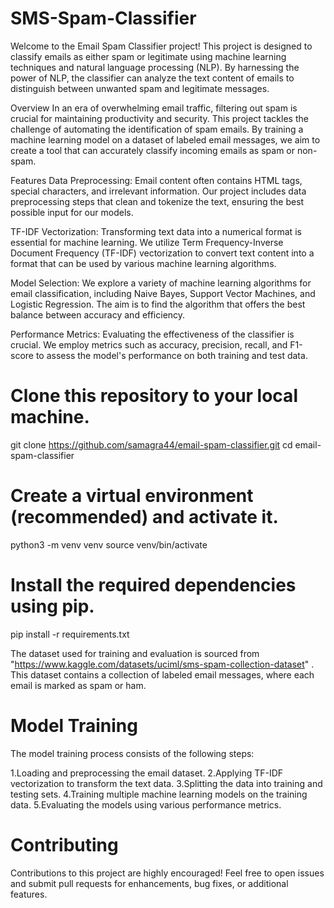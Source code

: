 # SMS-Spam-Classifier

Welcome to the Email Spam Classifier project! This project is designed to classify emails as either spam or legitimate using machine learning techniques and natural language processing (NLP). By harnessing the power of NLP, the classifier can analyze the text content of emails to distinguish between unwanted spam and legitimate messages.

Overview
In an era of overwhelming email traffic, filtering out spam is crucial for maintaining productivity and security. This project tackles the challenge of automating the identification of spam emails. By training a machine learning model on a dataset of labeled email messages, we aim to create a tool that can accurately classify incoming emails as spam or non-spam.

Features
Data Preprocessing: Email content often contains HTML tags, special characters, and irrelevant information. Our project includes data preprocessing steps that clean and tokenize the text, ensuring the best possible input for our models.

TF-IDF Vectorization: Transforming text data into a numerical format is essential for machine learning. We utilize Term Frequency-Inverse Document Frequency (TF-IDF) vectorization to convert text content into a format that can be used by various machine learning algorithms.

Model Selection: We explore a variety of machine learning algorithms for email classification, including Naive Bayes, Support Vector Machines, and Logistic Regression. The aim is to find the algorithm that offers the best balance between accuracy and efficiency.

Performance Metrics: Evaluating the effectiveness of the classifier is crucial. We employ metrics such as accuracy, precision, recall, and F1-score to assess the model's performance on both training and test data.

# Clone this repository to your local machine.
git clone https://github.com/samagra44/email-spam-classifier.git
cd email-spam-classifier

# Create a virtual environment (recommended) and activate it.
python3 -m venv venv
source venv/bin/activate

# Install the required dependencies using pip.
pip install -r requirements.txt

The dataset used for training and evaluation is sourced from "https://www.kaggle.com/datasets/uciml/sms-spam-collection-dataset" . This dataset contains a collection of labeled email messages, where each email is marked as spam or ham.

# Model Training
The model training process consists of the following steps:

1.Loading and preprocessing the email dataset.
2.Applying TF-IDF vectorization to transform the text data.
3.Splitting the data into training and testing sets.
4.Training multiple machine learning models on the training data.
5.Evaluating the models using various performance metrics.

# Contributing
Contributions to this project are highly encouraged! Feel free to open issues and submit pull requests for enhancements, bug fixes, or additional features.
